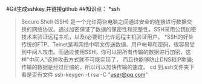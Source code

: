 #Git生成sshkey,并链接github
##知识点：
*ssh
  >Secure Shell (SSH) 是一个允许两台电脑之间通过安全的连接进行数据交换的网络协议。通过加密保证了数据的保密性和完整性。SSH采用公钥加密技术来验证远程主机，以及(必要时)允许远程主机验证用户。
*SSH的好处
  >传统的FTP、Telnet是再网络中明文传送数据、用户帐号和密码，很容易受到中间人攻击。而通过使用SSH，你可以把所有传输的数据进行加密，这样“中间人”这种攻击方式就不可能实现了， 而且也能够防止DNS和IP欺骗;
  >传输的数据是经过压缩的，所以可以加快传输的速度。
cd 到.ssh文件夹下
看是否有文件
ssh-keygen -t rsa -C "user@qq.com"
